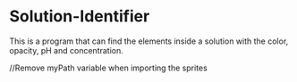 # Solution-Identifier
This is a program that can find the elements inside a solution with the color, opacity, pH and concentration.
 
 //Remove myPath variable when importing the sprites
